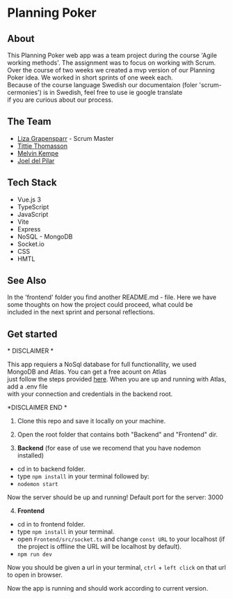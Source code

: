 # Planning Poker

## About

This Planning Poker web app was a team project during the course 'Agile working methods'. The assignment was to focus on working with Scrum. <br>
Over the course of two weeks we created a mvp version of our Planning Poker idea. We worked in short sprints of one week each. <br>
Because of the course language Swedish our documentaion (foler 'scrum-cermonies') is in Swedish, feel free to use ie google translate <br>
if you are curious about our process.

## The Team

- [Liza Grapensparr](https://github.com/Grapensparr) - Scrum Master<br>
- [Tittie Thomasson](https://github.com/tittieth)<br>
- [Melvin Kempe](https://github.com/K3mp3)<br>
- [Joel del Pilar](https://github.com/JoeldelPilar)

## Tech Stack

- Vue.js 3
- TypeScript
- JavaScript
- Vite
- Express
- NoSQL - MongoDB
- Socket.io
- CSS
- HMTL

## See Also

In the 'frontend' folder you find another README.md - file. Here we have some thoughts on how the project could proceed, what could be <br>
included in the next sprint and personal reflections.

## Get started

\* DISCLAIMER \*

This app requiers a NoSql database for full functionallity, we used MongoDB and Atlas. You can get a free acount on Atlas <br>
just follow the steps provided [here](https://www.mongodb.com/atlas). When you are up and running with Atlas, add a .env file<br>
with your connection and credentials in the backend root.

\*DISCLAIMER END \*

1. Clone this repo and save it locally on your machine.

2. Open the root folder that contains both "Backend" and "Frontend" dir.

3. <b>Backend</b>
   (for ease of use we recomend that you have nodemon installed)

- cd in to backend folder.
- type `npm install` in your terminal followed by:
- `nodemon start`

Now the server should be up and running! Default port for the server: 3000

4. <b>Frontend</b>

- cd in to frontend folder.
- type `npm install` in your terminal.
- open `Frontend/src/socket.ts` and change `const URL` to your localhost (if the project is offline the URL will be localhost by default).
- `npm run dev`

Now you should be given a url in your terminal, `ctrl` + `left click` on that url to open in browser.

Now the app is running and should work according to current version.
